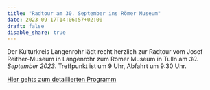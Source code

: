 ```yaml
---
title: "Radtour am 30. September ins Römer Museum"
date: 2023-09-17T14:06:57+02:00
draft: false
disable_share: true
---
```


Der Kulturkreis Langenrohr lädt recht herzlich zur Radtour vom Josef Reither-Museum in Langenrohr zum Römer Museum in Tulln am _30. September 2023_. Treffpunkt ist um 9 Uhr, Abfahrt um 9:30 Uhr.

[Hier gehts zum detaillierten Programm](/posts/2023/radtour-roemer-2023.pdf)
